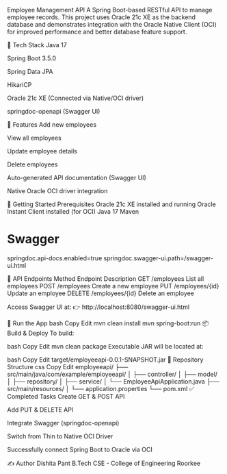 Employee Management API
A Spring Boot-based RESTful API to manage employee records. This project uses Oracle 21c XE as the backend database and demonstrates integration with the Oracle Native Client (OCI) for improved performance and better database feature support.

🔧 Tech Stack
Java 17

Spring Boot 3.5.0

Spring Data JPA

HikariCP

Oracle 21c XE (Connected via Native/OCI driver)

springdoc-openapi (Swagger UI)

📌 Features
Add new employees

View all employees

Update employee details

Delete employees

Auto-generated API documentation (Swagger UI)

Native Oracle OCI driver integration

🚀 Getting Started
Prerequisites
Oracle 21c XE installed and running
Oracle Instant Client installed (for OCI)
Java 17
Maven

# Swagger
springdoc.api-docs.enabled=true
springdoc.swagger-ui.path=/swagger-ui.html

📂 API Endpoints
Method	Endpoint	Description
GET	/employees	List all employees
POST	/employees	Create a new employee
PUT	/employees/{id}	Update an employee
DELETE	/employees/{id}	Delete an employee

Access Swagger UI at:
👉 http://localhost:8080/swagger-ui.html

🧪 Run the App
bash
Copy
Edit
mvn clean install
mvn spring-boot:run
📦 Build & Deploy
To build:

bash
Copy
Edit
mvn clean package
Executable JAR will be located at:

bash
Copy
Edit
target/employeeapi-0.0.1-SNAPSHOT.jar
📁 Repository Structure
css
Copy
Edit
employeeapi/
├── src/main/java/com/example/employeeapi/
│   ├── controller/
│   ├── model/
│   ├── repository/
│   ├── service/
│   └── EmployeeApiApplication.java
├── src/main/resources/
│   └── application.properties
└── pom.xml
✅ Completed Tasks
 Create GET & POST API

 Add PUT & DELETE API

 Integrate Swagger (springdoc-openapi)

 Switch from Thin to Native OCI Driver

 Successfully connect Spring Boot to Oracle via OCI

✍️ Author
Dishita Pant
B.Tech CSE - College of Engineering Roorkee

